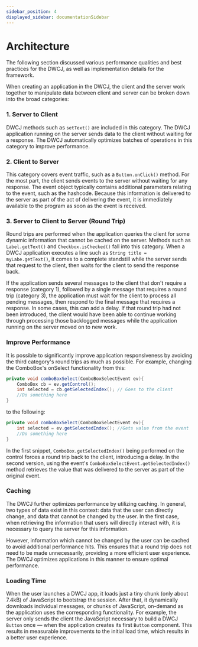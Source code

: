 ```yaml
---
sidebar_position: 4
displayed_sidebar: documentationSidebar
---
```


# Architecture

The following section discussed various performance qualities and best practices for the DWCJ, as well as implementation details for the framework.

When creating an application in the DWCJ, the client and the server work together to manipulate data between client and server can be broken down into the broad categories:

### 1. Server to Client

DWCJ methods such as `setText()` are included in this category. The DWCJ application running on the server sends data to the client without waiting for a response. The DWCJ automatically optimizes batches of operations in this category to improve performance.   

### 2. Client to Server

This category covers event traffic, such as a `Button.onClick()` method. For the most part, the client sends events to the server without waiting for any response. The event object typically contains additional parameters relating to the event, such as the hashcode. Because this information is delivered to the server as part of the act of delivering the event, it is immediately available to the program as soon as the event is received. 

### 3. Server to Client to Server (Round Trip)

Round trips are performed when the application queries the client for some dynamic information that cannot be cached on the server. Methods such as `Label.getText()` and `Checkbox.isChecked()` fall into this category. When a DWCJ application executes a line such as `String title = myLabe.getText()`, it comes to a complete standstill while the server sends that request to the client, then waits for the client to send the response back.

If the application sends several messages to the client that don't require a response (category 1), followed by a single message that requires a round trip (category 3), the application must wait for the client to process all pending messages, then respond to the final message that requires a response. In some cases, this can add a delay. If that round trip had not been introduced, the client would have been able to continue working through processing those backlogged messages while the application running on the server moved on to new work. 

### Improve Performance

It is possible to significantly improve application responsiveness by avoiding the third category's round trips as much as possible. For example, changing the ComboBox's onSelect functionality from this:

```java
private void comboBoxSelect(ComboBoxSelectEvent ev){
    ComboBox cb = ev.getControl();
    int selected = cb.getSelectedIndex(); // Goes to the client
    //Do something here
}
```

to the following:

```java
private void comboBoxSelect(ComboBoxSelectEvent ev){
    int selected = ev.getSelectedIndex(); //Gets value from the event
    //Do something here
}
```

In the first snippet, `ComboBox.getSelectedIndex()` being performed on the control forces a round trip back to the client, introducing a delay. In the second version, using the event's `ComboBoxSelectEvent.getSelectedIndex()` method retrieves the value that was delivered to the server as part of the original event.

### Caching

The DWCJ further optimizes performance by utilizing caching. In general, two types of data exist in this context: data that the user can directly change, and data that cannot be changed by the user. In the first case, when retrieving the information that users will directly interact with, it is necessary to query the server for this information. 

However, information which cannot be changed by the user can be cached to avoid additional performance hits. This ensures that a round trip does not need to be made unnecessarily, providing a more efficient user experience. The DWCJ optimizes applications in this manner to ensure optimal performance. 

### Loading Time 

When the user launches a DWCJ app, it loads
just a tiny chunk (only about 7.4kB) of JavaScript to bootstrap the session.
After that, it dynamically downloads individual messages, or chunks of
JavaScript, on-demand as the application uses the corresponding
functionality. For example, the server only sends the client the JavaScript
necessary to build a DWCJ `Button` once — when the application creates its
first `Button` component. This results in measurable improvements to the initial
load time, which results in a better user experience.



